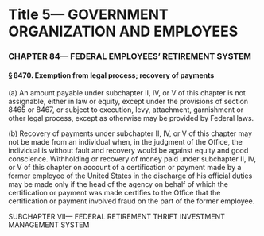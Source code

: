 
# Title 5— GOVERNMENT ORGANIZATION AND EMPLOYEES
### CHAPTER 84— FEDERAL EMPLOYEES’ RETIREMENT SYSTEM
#### § 8470. Exemption from legal process; recovery of payments

(a) An amount payable under subchapter II, IV, or V of this chapter is not assignable, either in law or equity, except under the provisions of section 8465 or 8467, or subject to execution, levy, attachment, garnishment or other legal process, except as otherwise may be provided by Federal laws.

(b) Recovery of payments under subchapter II, IV, or V of this chapter may not be made from an individual when, in the judgment of the Office, the individual is without fault and recovery would be against equity and good conscience. Withholding or recovery of money paid under subchapter II, IV, or V of this chapter on account of a certification or payment made by a former employee of the United States in the discharge of his official duties may be made only if the head of the agency on behalf of which the certification or payment was made certifies to the Office that the certification or payment involved fraud on the part of the former employee.

SUBCHAPTER VII— FEDERAL RETIREMENT THRIFT INVESTMENT MANAGEMENT SYSTEM
